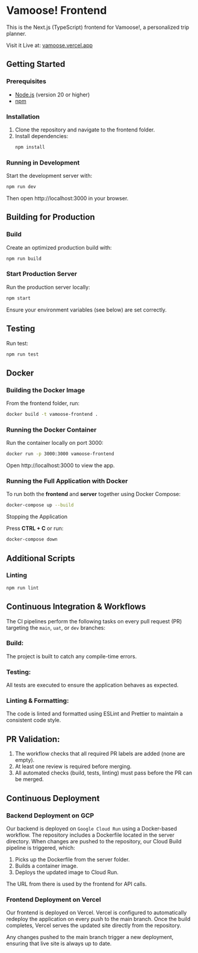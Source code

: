 # Vamoose! Frontend

This is the Next.js (TypeScript) frontend for Vamoose!, a personalized trip planner.

Visit it Live at: [vamoose.vercel.app](https://vamoose.vercel.app/)

## Getting Started

### Prerequisites

- [Node.js](https://nodejs.org/) (version 20 or higher)
- [npm](https://www.npmjs.com/)

### Installation

1. Clone the repository and navigate to the frontend folder.
2. Install dependencies:
   ```bash
   npm install
   ```

### Running in Development

Start the development server with:

```bash
npm run dev
```

Then open http://localhost:3000 in your browser.

## Building for Production

### Build

Create an optimized production build with:

```bash
npm run build
```

### Start Production Server

Run the production server locally:

```bash
npm start
```

Ensure your environment variables (see below) are set correctly.

## Testing

Run test:

```bash
npm run test
```

## Docker

### Building the Docker Image

From the frontend folder, run:

```bash
docker build -t vamoose-frontend .
```

### Running the Docker Container

Run the container locally on port 3000:

```bash
docker run -p 3000:3000 vamoose-frontend
```

Open http://localhost:3000 to view the app.

### Running the Full Application with Docker

To run both the **frontend** and **server** together using Docker Compose:

```sh
docker-compose up --build
```

Stopping the Application

Press **CTRL + C** or run:

```sh
docker-compose down
```

## Additional Scripts

### Linting

```bash
npm run lint
```

## Continuous Integration & Workflows

The CI pipelines perform the following tasks on every pull request (PR) targeting the `main`, `uat`, or `dev` branches:

### Build:

The project is built to catch any compile-time errors.

### Testing:

All tests are executed to ensure the application behaves as expected.

### Linting & Formatting:

The code is linted and formatted using ESLint and Prettier to maintain a consistent code style.

## PR Validation:

1. The workflow checks that all required PR labels are added (none are empty).
2. At least one review is required before merging.
3. All automated checks (build, tests, linting) must pass before the PR can be merged.

## Continuous Deployment

### Backend Deployment on GCP

Our backend is deployed on `Google Cloud Run` using a Docker-based workflow. The repository includes a Dockerfile located in the server directory. When changes are pushed to the repository, our Cloud Build pipeline is triggered, which:

1. Picks up the Dockerfile from the server folder.
2. Builds a container image.
3. Deploys the updated image to Cloud Run.

The URL from there is used by the frontend for API calls.

### Frontend Deployment on Vercel

Our frontend is deployed on Vercel. Vercel is configured to automatically redeploy the application on every push to the main branch. Once the build completes, Vercel serves the updated site directly from the repository.

Any changes pushed to the main branch trigger a new deployment, ensuring that live site is always up to date.

